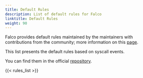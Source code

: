 ```yaml
---
title: Default Rules
description: List of default rules for Falco
linktitle: Default Rules
weight: 90
---
```


Falco provides default rules maintained by the maintainers with contributions from the community; more information on this [page](/docs/rules/default-custom/). 

This list presents the default rules based on syscall events.

You can find them in the official [repository](https://github.com/falcosecurity/rules/blob/main/rules/falco_rules.yaml).

{{< rules_list >}}